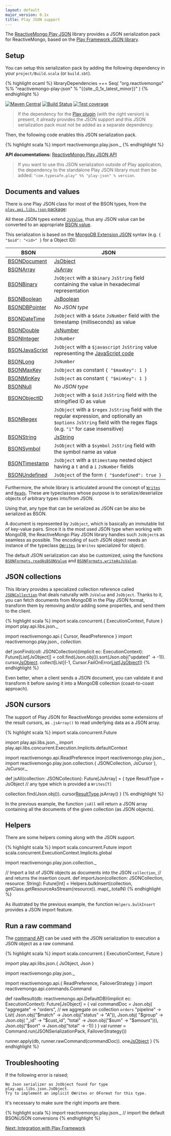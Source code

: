 ```yaml
---
layout: default
major_version: 0.1x
title: Play JSON support
---
```


The [ReactiveMongo Play JSON](https://github.com/reactivemongo/reactivemongo-play-json) library provides a JSON serialization pack for ReactiveMongo, based on the [Play Framework JSON library](https://www.playframework.com/documentation/latest/ScalaJson).

## Setup

You can setup this serialization pack by adding the following dependency in your `project/Build.scala` (or `build.sbt`).

{% highlight ocaml %}
libraryDependencies ++= Seq(
  "org.reactivemongo" %% "reactivemongo-play-json" % "{{site._0_1x_latest_minor}}"
)
{% endhighlight %}

[![Maven Central](https://maven-badges.herokuapp.com/maven-central/org.reactivemongo/reactivemongo-play-json_{{site._0_1x_scala_major}}/badge.svg)](https://maven-badges.herokuapp.com/maven-central/org.reactivemongo/reactivemongo-play-json_{{site._0_1x_scala_major}}/) 
[![Build Status](https://travis-ci.org/ReactiveMongo/ReactiveMongo-Play-Json.svg?branch=master)](https://travis-ci.org/ReactiveMongo/ReactiveMongo-Play-Json) 
[![Test coverage](https://img.shields.io/badge/coverage-69%25-green.svg)](https://reactivemongo.github.io/ReactiveMongo-Play-Json/coverage/{{site._0_1x_latest_minor}}/)

> If the dependency for the [Play plugin](../tutorial/play.html) (with the right version) is present, it already provides the JSON support and this JSON serialization pack must not be added as a separate dependency.

Then, the following code enables this JSON serialization pack.

{% highlight scala %}
import reactivemongo.play.json._
{% endhighlight %}

**API documentations:** [ReactiveMongo Play JSON API](https://oss.sonatype.org/service/local/repositories/releases/archive/org/reactivemongo/reactivemongo-play-json_{{site._0_1x_scala_major}}/{{site._0_1x_latest_minor}}-play27/reactivemongo-play-json_{{site._0_1x_scala_major}}-{{site._0_1x_latest_minor}}-play27-javadoc.jar/!/index.html)

> If you want to use this JSON serialization outside of Play application, the dependency to the standalone Play JSON library must then be added: `"com.typesafe.play" %% "play-json" % version`.

## Documents and values

There is one Play JSON class for most of the BSON types, from the [`play.api.libs.json` package](https://www.playframework.com/documentation/latest/api/scala/index.html#play.api.libs.json.package):

All these JSON types extend [`JsValue`](https://www.playframework.com/documentation/latest/api/scala/index.html#play.api.libs.json.JsValue), thus any JSON value can be converted to an appropriate [BSON value](../../api/reactivemongo/bson/BSONValue.html).

This serialization is based on the [MongoDB Extension JSON](https://docs.mongodb.com/manual/reference/mongodb-extended-json/) syntax (e.g. `{ "$oid": "<id>" }` for a Object ID):

| BSON | JSON |
| -----| ---- |
| [BSONDocument](../../api/reactivemongo/bson/BSONDocument.html) | [JsObject](https://www.playframework.com/documentation/latest/api/scala/index.html#play.api.libs.json.JsObject) |
| [BSONArray](../../api/reactivemongo/bson/BSONArray.html) | [JsArray](https://www.playframework.com/documentation/latest/api/scala/index.html#play.api.libs.json.JsArray) |
| [BSONBinary](../../api/reactivemongo/bson/BSONBinary.html) | `JsObject` with a `$binary` `JsString` field containing the value in hexadecimal representation |
| [BSONBoolean](../../api/reactivemongo/bson/BSONBoolean.html) | [JsBoolean](https://www.playframework.com/documentation/latest/api/scala/index.html#play.api.libs.json.JsBoolean) |
| [BSONDBPointer](../../api/reactivemongo/bson/BSONDBPointer.html) | *No JSON type* |
| [BSONDateTime](../../api/reactivemongo/bson/BSONDateTime.html) | `JsObject` with a `$date` `JsNumber` field with the timestamp (milliseconds) as value |
| [BSONDouble](../../api/reactivemongo/bson/BSONDouble.html) | [JsNumber](https://www.playframework.com/documentation/latest/api/scala/index.html#play.api.libs.json.JsNumber) |
| [BSONInteger](../../api/reactivemongo/bson/BSONInteger.html) | `JsNumber` |
| [BSONJavaScript](../../api/reactivemongo/bson/BSONJavaScript.html) | `JsObject` with a `$javascript` `JsString` value representing the [JavaScript code](../../api/reactivemongo/bson/BSONJavaScript#value:String) |
| [BSONLong](../../api/reactivemongo/bson/BSONLong.html) | `JsNumber` |
| [BSONMaxKey](../../api/reactivemongo/bson/BSONMaxKey$.html) | `JsObject` as constant `{ "$maxKey": 1 }` |
[BSONMinKey](../../api/reactivemongo/bson/BSONMinKey$.html) | `JsObject` as constant `{ "$minKey": 1 }` |
| [BSONNull](../../api/reactivemongo/bson/BSONNull$.html) | *No JSON type* |
| [BSONObjectID](../../api/reactivemongo/bson/BSONObjectID.html) | `JsObject` with a `$oid` `JsString` field with the stringified ID as value |
[BSONRegex](../../api/reactivemongo/bson/BSONRegex.html) | `JsObject` with a `$regex` `JsString` field with the regular expression, and optionally an `$options` `JsString` field with the regex flags (e.g. `"i"` for case insensitive) |
| [BSONString](../../api/reactivemongo/bson/BSONString.html) | [JsString](https://www.playframework.com/documentation/latest/api/scala/index.html#play.api.libs.json.JsString) |
| [BSONSymbol](../../api/reactivemongo/bson/BSONSymbol.html) | `JsObject` with a `$symbol` `JsString` field with the symbol name as value |
| [BSONTimestamp](../../api/reactivemongo/bson/BSONTimestamp.html) | `JsObject` with a `$timestamp` nested object having a `t` and a `i` `JsNumber` fields |
| [BSONUndefined](../../api/reactivemongo/bson/BSONUndefined$.html) | `JsObject` of the form `{ "$undefined": true }` |

Furthermore, the whole library is articulated around the concept of [`Writes`](https://www.playframework.com/documentation/latest/api/scala/index.html#play.api.libs.json.Writes) and [`Reads`](https://www.playframework.com/documentation/latest/api/scala/index.html#play.api.libs.json.Reads). These are typeclasses whose purpose is to serialize/deserialize objects of arbitrary types into/from JSON.

Using that, any type that can be serialized as JSON can be also be serialized as BSON.

A document is represented by `JsObject`, which is basically an immutable list of key-value pairs. Since it is the most used JSON type when working with MongoDB, the ReactiveMongo Play JSON library handles such `JsObject`s as seamless as possible. The encoding of such JSON object needs an instance of the typeclass [`OWrites`](https://www.playframework.com/documentation/latest/api/scala/index.html#play.api.libs.json.OWrites) (a `Writes` specialized for object).

The default JSON serialization can also be customized, using the functions [`BSONFormats.readAsBSONValue`](https://oss.sonatype.org/service/local/repositories/releases/archive/org/reactivemongo/reactivemongo-play-json_{{site._0_1x_scala_major}}/{{site._0_1x_latest_minor}}/reactivemongo-play-json_{{site._0_1x_scala_major}}-{{site._0_1x_latest_minor}}-javadoc.jar/!/index.html#reactivemongo.play.json.BSONFormats$@readAsBSONValue(json:play.api.libs.json.JsValue)(implicitstring:BSONFormats.this.PartialReads[reactivemongo.bson.BSONString],implicitobjectID:BSONFormats.this.PartialReads[reactivemongo.bson.BSONObjectID],implicitjavascript:BSONFormats.this.PartialReads[reactivemongo.bson.BSONJavaScript],implicitdateTime:BSONFormats.this.PartialReads[reactivemongo.bson.BSONDateTime],implicittimestamp:BSONFormats.this.PartialReads[reactivemongo.bson.BSONTimestamp],implicitbinary:BSONFormats.this.PartialReads[reactivemongo.bson.BSONBinary],implicitregex:BSONFormats.this.PartialReads[reactivemongo.bson.BSONRegex],implicitdouble:BSONFormats.this.PartialReads[reactivemongo.bson.BSONDouble],implicitinteger:BSONFormats.this.PartialReads[reactivemongo.bson.BSONInteger],implicitlong:BSONFormats.this.PartialReads[reactivemongo.bson.BSONLong],implicitboolean:BSONFormats.this.PartialReads[reactivemongo.bson.BSONBoolean],implicitminKey:BSONFormats.this.PartialReads[reactivemongo.bson.BSONMinKey.type],implicitmaxKey:BSONFormats.this.PartialReads[reactivemongo.bson.BSONMaxKey.type],implicitbnull:BSONFormats.this.PartialReads[reactivemongo.bson.BSONNull.type],implicitsymbol:BSONFormats.this.PartialReads[reactivemongo.bson.BSONSymbol],implicitarray:BSONFormats.this.PartialReads[reactivemongo.bson.BSONArray],implicitdoc:BSONFormats.this.PartialReads[reactivemongo.bson.BSONDocument],implicitundef:BSONFormats.this.PartialReads[reactivemongo.bson.BSONUndefined.type]):play.api.libs.json.JsResult[reactivemongo.bson.BSONValue]) and [`BSONFormats.writeAsJsValue`](https://oss.sonatype.org/service/local/repositories/releases/archive/org/reactivemongo/reactivemongo-play-json_{{site._0_1x_scala_major}}/{{site._0_1x_latest_minor}}/reactivemongo-play-json_{{site._0_1x_scala_major}}-{{site._0_1x_latest_minor}}-javadoc.jar/!/index.html#reactivemongo.play.json.BSONFormats$@writeAsJsValue(bson:reactivemongo.bson.BSONValue)(implicitstring:BSONFormats.this.PartialWrites[reactivemongo.bson.BSONString],implicitobjectID:BSONFormats.this.PartialWrites[reactivemongo.bson.BSONObjectID],implicitjavascript:BSONFormats.this.PartialWrites[reactivemongo.bson.BSONJavaScript],implicitdateTime:BSONFormats.this.PartialWrites[reactivemongo.bson.BSONDateTime],implicittimestamp:BSONFormats.this.PartialWrites[reactivemongo.bson.BSONTimestamp],implicitbinary:BSONFormats.this.PartialWrites[reactivemongo.bson.BSONBinary],implicitregex:BSONFormats.this.PartialWrites[reactivemongo.bson.BSONRegex],implicitdouble:BSONFormats.this.PartialWrites[reactivemongo.bson.BSONDouble],implicitinteger:BSONFormats.this.PartialWrites[reactivemongo.bson.BSONInteger],implicitlong:BSONFormats.this.PartialWrites[reactivemongo.bson.BSONLong],implicitboolean:BSONFormats.this.PartialWrites[reactivemongo.bson.BSONBoolean],implicitminKey:BSONFormats.this.PartialWrites[reactivemongo.bson.BSONMinKey.type],implicitmaxKey:BSONFormats.this.PartialWrites[reactivemongo.bson.BSONMaxKey.type],implicitbnull:BSONFormats.this.PartialWrites[reactivemongo.bson.BSONNull.type],implicitsymbol:BSONFormats.this.PartialWrites[reactivemongo.bson.BSONSymbol],implicitarray:BSONFormats.this.PartialWrites[reactivemongo.bson.BSONArray],implicitdoc:BSONFormats.this.PartialWrites[reactivemongo.bson.BSONDocument],implicitundef:BSONFormats.this.PartialWrites[reactivemongo.bson.BSONUndefined.type]):play.api.libs.json.JsValue).

## JSON collections

This library provides a specialized collection reference called [`JSONCollection`](https://oss.sonatype.org/service/local/repositories/releases/archive/org/reactivemongo/reactivemongo-play-json_{{site._0_1x_scala_major}}/{{site._0_1x_latest_minor}}/reactivemongo-play-json_{{site._0_1x_scala_major}}-{{site._0_1x_latest_minor}}-javadoc.jar/!/index.html#reactivemongo.play.json.collection.JSONCollection) that deals naturally with `JsValue` and `JsObject`. Thanks to it, you can fetch documents from MongoDB in the Play JSON format, transform them by removing and/or adding some properties, and send them to the client.

{% highlight scala %}
import scala.concurrent.{ ExecutionContext, Future }
import play.api.libs.json._

import reactivemongo.api.{ Cursor, ReadPreference }
import reactivemongo.play.json._, collection._

def jsonFind(coll: JSONCollection)(implicit ec: ExecutionContext): Future[List[JsObject]] =
  coll.find(Json.obj()).sort(Json.obj("updated" -> -1)).
    cursor[JsObject](ReadPreference.Primary).
    collect[List](-1, Cursor.FailOnError[List[JsObject]]())
{% endhighlight %}

Even better, when a client sends a JSON document, you can validate it and transform it before saving it into a MongoDB collection (coast-to-coast approach).

## JSON cursors

The support of Play JSON for ReactiveMongo provides some extensions of the result cursors, as `.jsArray()` to read underlying data as a JSON array.

{% highlight scala %}
import scala.concurrent.Future

import play.api.libs.json._
import play.api.libs.concurrent.Execution.Implicits.defaultContext

import reactivemongo.api.ReadPreference
import reactivemongo.play.json._
import reactivemongo.play.json.collection.{
  JSONCollection, JsCursor
}, JsCursor._

def jsAll(collection: JSONCollection): Future[JsArray] = {
  type ResultType = JsObject // any type which is provided a `Writes[T]`

  collection.find(Json.obj()).
    cursor[ResultType](ReadPreference.Primary).jsArray()
}
{% endhighlight %}

In the previous example, the function `jsAll` will return a JSON array containing all the documents of the given collection (as JSON objects).

## Helpers

There are some helpers coming along with the JSON support.

{% highlight scala %}
import scala.concurrent.Future
import scala.concurrent.ExecutionContext.Implicits.global

import reactivemongo.play.json.collection._

// Import a list of JSON objects as documents into the JSON `collection`,
// and returns the insertion count.
def importJson(collection: JSONCollection, resource: String): Future[Int] =
  Helpers.bulkInsert(collection, getClass.getResourceAsStream(resource)).
    map(_.totalN)
{% endhighlight %}

As illustrated by the previous example, the function `Helpers.bulkInsert` provides a JSON import feature.

## Run a raw command

The [command API](../advanced-topics/commands.html) can be used with the JSON serialization to execution a JSON object as a raw command.

{% highlight scala %}
import scala.concurrent.{ ExecutionContext, Future }

import play.api.libs.json.{ JsObject, Json }

import reactivemongo.play.json._

import reactivemongo.api.{ ReadPreference, FailoverStrategy }
import reactivemongo.api.commands.Command

def rawResult(db: reactivemongo.api.DefaultDB)(implicit ec: ExecutionContext): Future[JsObject] = {
  val commandDoc = Json.obj(
    "aggregate" -> "orders", // we aggregate on collection `orders`
    "pipeline" -> List(
      Json.obj("$match" -> Json.obj("status" -> "A")),
      Json.obj(
        "$group" -> Json.obj(
          "_id" -> "$cust_id",
          "total" -> Json.obj("$sum" -> "$amount"))),
      Json.obj("$sort" -> Json.obj("total" -> -1))
    )
  )
  val runner = Command.run(JSONSerializationPack, FailoverStrategy())

  runner.apply(db, runner.rawCommand(commandDoc)).
    one[JsObject](ReadPreference.Primary)
}
{% endhighlight %}

## Troubleshooting

If the following error is raised;

    No Json serializer as JsObject found for type play.api.libs.json.JsObject.
    Try to implement an implicit OWrites or OFormat for this type.

It's necessary to make sure the right imports are there.

{% highlight scala %}
import reactivemongo.play.json._
// import the default BSON/JSON conversions
{% endhighlight %}

[Next: Integration with Play Framework](../tutorial/play.html)
